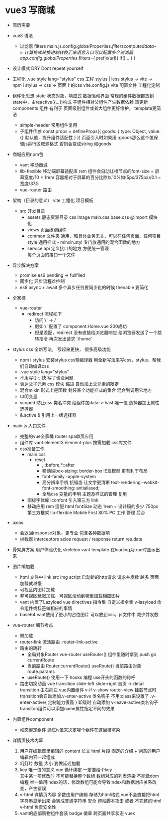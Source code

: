 # vue3 写商城
- 简历需要

- vue3 语法
    - 过滤器 filters  main.js.config.globalProperties.$filters 
        computed data -> 计算
        格式转换 进制转换 汇率 语言
        入口可以配置多个过滤器
        app.config.globalProperties.$filters={
            prefix(url){
                if()...
            }
        }

- 设计模式
    DRY  Dont repeat yourself

- 工程化
    .vue    style  lang="stylus"  css  工程  stylus | less
    stylus  ->  vite  ->  npm i stylus  -> css  -> 页面上的css
    vite.config.js  vite  配置文件  工程化定制

- 组件化思想
    state  状态对象，响应式  数据驱动界面
    常规的组件数据都放到state中，由reactive({...})构成
    子组件相对父组件产生数据依赖 热更新
    components 组件 有利于 页面级别组件或者大组件更好维护， template更简洁
    - simple-header  常用组件复用
    - 子组件传参
        const props = defineProps({
            goods: {
                type: Object,
                value: {}  默认值，提升组件适配性
            }
        })
        页面引入时如果用  :goods那么这个值保留js运行区域源格式 否则会变成string 如goods

- 商城应用npm包
    - vant  移动商城
    - lib-flexible  移动端屏幕适配库  rem
        组件会自动让根节点的font-size = 屏幕宽度/10 = 1rem  容器相对于屏幕的百分比除以10%如(5px/375px)/0.1 = 宽度/37.5
    - vue-router  路由

- 架构（目录的意义）
    vite 工程化  项目模板
    - src  开发目录
        - assets  静态资源目录
            css image
            main.css  base.css  @import 模块化
        - views  页面级别组件
        - common  文件夹
            通用，和具体业务无关，可以在任何页面，任何项目
            style 通用样式
                - minxin.styl
                    专门放通用的混合函数的地方
        - service  api
            定义接口的地方 方便统一管理  
            每个页面的接口一个文件

- 异步解决方案
    - promise  es6  pending  ->  fullfiled
    - 同步化  异步流程难控制
    - es8  async + await  多个异步任务要同步化的时候  thenable  要简化

- 全家桶
    - vue-router
        - redirect
            流程如下
            - 访问'/'  ->  /
            - 假如'/' 配置了  component:Home.vue 200成功
            - 但是没配，redirect
                没有直接给浏览器响应 
                给浏览器发送了一个跳转指令
                再次发出请求  '/home'

- stylus
    css 全新写法， 写起来更快， 很多高级功能
    - npm i stylus
        安装stylus  css预编译器
        用全新写法来写css，stylus，帮我们自动编译css
    - .vue style lang="stylus"
    - 不用写{} :;  快
        写了也没问题
    - 表达父子元素  css 模块
        缩进  自动加上父元素的限定
    - 混合mixin
        形式上是函数
        封装某个功能样式的集合
        混合到调用它地方
    - 申明变量
    - scoped
        防止css 类名冲突
        给组件加data-v-hash唯一值
        选择器加上属性选择器
    - &.active
        & 引用上一级选择器


- main.js 入口文件 
    - 完整的vue全家桶
        router spa单页应用
    - 组件库
        vant element3 element-plus 按需加载
        css库文件
    - css准备工作
        - main.css
            - reset
                - *,*::before,*::after 
                - 移动端box-sizing: border-box  IE盒模型  更有利于布局
                - font-family  -apple-system
                - 高分辨率手机  抗锯齿  让文字更清晰
                    text-rendering
                    -webkit-font-smoothing: antialiased;
                - 全局css 变量的申明  主题及样式的管理  复用
        - 图标字体库
            iconfont
            引入第三方  link
        - 移动应用
            rem  适配  html fontSize  动态  1rem = 设计稿的多少 750px
            第三方框架  lib-flexible
            Mobile First  80%
            PC  工作  管理  后台



- axios
    - 会返回response对象，更专业 包含各种数据项
    - 拦截器 interceptors 
        axios request / response 
        return res.data 

- 骨架屏方案 用户体验优化
    skeleton  vant 
    <van-skeleton :row="3" :loading="state.loading" >
        template 在loading为true时显示出来
    </van-skeleton>



- 图片懒加载
    - html 文件中 link src img script 启动新的http请求
        请求并发数  越多  页面加载就越慢
    - 可视区内图片加载
    - 非可视区延迟加载，可视区滚动到哪里加载相应图片
    - vant 内置了Lazyload
        vue directives 指令集  自定义指令集 v-lazyload
        命令组件或标签做相应的事情
    - base64 vant使用了更小的占位图片  可以放到css，js文件中 减少并发数

- vue-router 细节考点
    - 懒加载
    - router-link  激活路由
        .router-link-active
    - 路由的跳转
        - 全局对象Router vue-router  useRouter() 组件里随时拿到
            push  go  currentRoute
        - 当前路由  Router.currentRoute()
            useRoute() 当前路由对象
            route.params
        - useRoute()  使用一下  hooks 编程
            use开头的函数的称呼
    - 路由切换动画
        vue transition
        slide-left  slide-right
        首页 -> detail
        transition  由右向左  <transition> vue内置组件
        v-if v-show  router-view  挂载节点时 transition会自动添加.v-enter-active  类名钩子  不用:class来设置了
        .v-enter-active{
            定制能力很高
        }
        卸载时 自动添加 v-leave-active类名钩子
        transiton组件可以添加name属性指定不同的效果

- 内置组件component
    - <component :is="Component" /> 动态绑定组件 通过is值来决定哪个组件在这里被渲染 


- 详情页技术内幕
    1. 用户在编辑器里编辑的
        content  长文  html  片段
        固定的介绍  +  创意的用户编辑内容一起组成
    2. 幻灯片  数量  大小
        要做延迟加载
    3. key 唯一值的意义
        vue 循环绑定  一定要给个key  
        其中某一项修改时 不可能替换整个数组
        数组对应的列表渲染 不能做dom编程
        唯一值用index的话，修改数组可能会导致index和数据对应关系改变，产生错误
    4. v-html
        详情页内容 多数由用户编辑  存储为html格式
        vue不会直接把html字符串显示出来 会转成普通字符串
        安全  跨站脚本攻击  或者  不完整的html
        v-html  负责安全性  
    5. vant的底部购物组件套装
        badge 徽章  跨页面共享状态  vuex